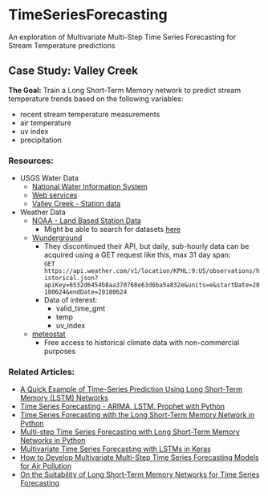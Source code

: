 # TimeSeriesForecasting

An exploration of Multivariate Multi-Step Time Series Forecasting for Stream Temperature predictions

## Case Study: Valley Creek

**The Goal:** Train a Long Short-Term Memory network to predict stream temperature trends based on the following variables:

- recent stream temperature measurements
- air temperature
- uv index
- precipitation

### Resources:

- USGS Water Data
  - [National Water Information System](https://waterdata.usgs.gov/nwis)
  - [Web services](https://waterservices.usgs.gov/)
  - [Valley Creek - Station data](https://waterdata.usgs.gov/pa/nwis/uv?cb_00010=on&cb_00045=on&cb_00060=on&cb_00065=on&cb_00095=on&cb_63680=on&format=gif_default&site_no=01473169&period=&begin_date=2020-06-18&end_date=2020-06-25)
- Weather Data
  - [NOAA - Land Based Station Data](https://www.ncdc.noaa.gov/data-access/land-based-station-data)
    - Might be able to search for datasets [here](https://www.ncei.noaa.gov/access/search/data-search/global-hourly?pageSize=100)
  - [Wunderground](https://www.wunderground.com/history/daily/us/pa/philadelphia/KPHL)
    - They discontinued their API, but daily, sub-hourly data can be acquired using a GET request like this, max 31 day span:  
      `GET https://api.weather.com/v1/location/KPHL:9:US/observations/historical.json?apiKey=6532d6454b8aa370768e63d6ba5a832e&units=e&startDate=20180624&endDate=20180624`
    - Data of interest:
      - valid_time_gmt
      - temp
      - uv_index
  - [meteostat](https://dev.meteostat.net/)
    - Free access to historical climate data with non-commercial purposes

### Related Articles:

- [A Quick Example of Time-Series Prediction Using Long Short-Term Memory (LSTM) Networks](https://medium.com/swlh/a-quick-example-of-time-series-forecasting-using-long-short-term-memory-lstm-networks-ddc10dc1467d)
- [Time Series Forecasting - ARIMA, LSTM, Prophet with Python](https://medium.com/@cdabakoglu/time-series-forecasting-arima-lstm-prophet-with-python-e73a750a9887)
- [Time Series Forecasting with the Long Short-Term Memory Network in Python](https://machinelearningmastery.com/time-series-forecasting-long-short-term-memory-network-python/)
- [Multi-step Time Series Forecasting with Long Short-Term Memory Networks in Python](https://machinelearningmastery.com/multi-step-time-series-forecasting-long-short-term-memory-networks-python)
- [Multivariate Time Series Forecasting with LSTMs in Keras](https://machinelearningmastery.com/multivariate-time-series-forecasting-lstms-keras/)
- [How to Develop Multivariate Multi-Step Time Series Forecasting Models for Air Pollution](https://machinelearningmastery.com/how-to-develop-machine-learning-models-for-multivariate-multi-step-air-pollution-time-series-forecasting/)
- [On the Suitability of Long Short-Term Memory Networks for Time Series Forecasting](https://machinelearningmastery.com/suitability-long-short-term-memory-networks-time-series-forecasting/)
